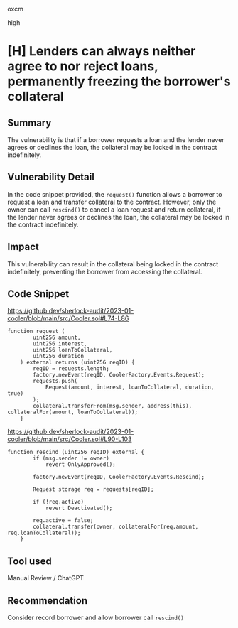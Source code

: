 oxcm

high

# [H] Lenders can always neither agree to nor reject loans, permanently freezing the borrower's collateral

## Summary

The vulnerability is that if a borrower requests a loan and the lender never agrees or declines the loan, the collateral may be locked in the contract indefinitely.

## Vulnerability Detail

In the code snippet provided, the `request()` function allows a borrower to request a loan and transfer collateral to the contract. However, only the owner can call `rescind()` to cancel a loan request and return collateral, if the lender never agrees or declines the loan, the collateral may be locked in the contract indefinitely.

## Impact

This vulnerability can result in the collateral being locked in the contract indefinitely, preventing the borrower from accessing the collateral.

## Code Snippet

https://github.dev/sherlock-audit/2023-01-cooler/blob/main/src/Cooler.sol#L74-L86

```solidity
function request (
        uint256 amount,
        uint256 interest,
        uint256 loanToCollateral,
        uint256 duration
    ) external returns (uint256 reqID) {
        reqID = requests.length;
        factory.newEvent(reqID, CoolerFactory.Events.Request);
        requests.push(
            Request(amount, interest, loanToCollateral, duration, true)
        );
        collateral.transferFrom(msg.sender, address(this), collateralFor(amount, loanToCollateral));
    }
```


https://github.dev/sherlock-audit/2023-01-cooler/blob/main/src/Cooler.sol#L90-L103

```solidity
function rescind (uint256 reqID) external {
        if (msg.sender != owner) 
            revert OnlyApproved();

        factory.newEvent(reqID, CoolerFactory.Events.Rescind);

        Request storage req = requests[reqID];

        if (!req.active)
            revert Deactivated();
        
        req.active = false;
        collateral.transfer(owner, collateralFor(req.amount, req.loanToCollateral));
    }
```


## Tool used

Manual Review / ChatGPT

## Recommendation

Consider record borrower and allow borrower call `rescind()`